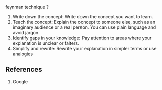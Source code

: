
feynman technique
?
1. Write down the concept: Write down the concept you want to learn. 
2. Teach the concept: Explain the concept to someone else, such as an imaginary audience or a real person. You can use plain language and avoid jargon. 
3. Identify gaps in your knowledge: Pay attention to areas where your explanation is unclear or falters.
4. Simplify and rewrite: Rewrite your explanation in simpler terms or use analogies

## References
1. Google
